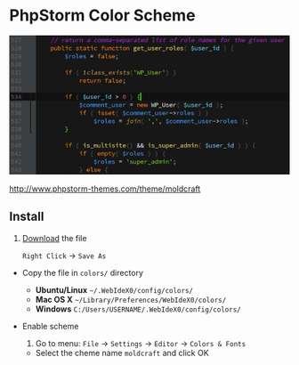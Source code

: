 PhpStorm Color Scheme
===

![Screenshot](screenshot.png)

http://www.phpstorm-themes.com/theme/moldcraft

## Install

1. [Download](https://raw.githubusercontent.com/moldcraft/colour-scheme/master/phpstorm/moldcraft.icls) the file

    `Right Click` -> `Save As`
* Copy the file in `colors/` directory

    * __Ubuntu/Linux__ `~/.WebIdeX0/config/colors/`
    * __Mac OS X__ `~/Library/Preferences/WebIdeX0/colors/`
    * __Windows__ `C:/Users/USERNAME/.WebIdeX0/config/colors/`
* Enable scheme

    1. Go to menu: `File` -> `Settings` -> `Editor` -> `Colors & Fonts`
    * Select the cheme name `moldcraft` and click OK
